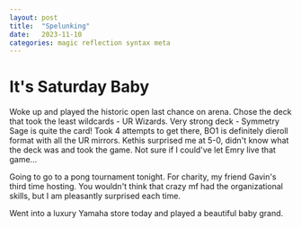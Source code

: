 ```yaml
---
layout: post
title:  "Spelunking"
date:   2023-11-10 
categories: magic reflection syntax meta
---
```

# It's Saturday Baby

Woke up and played the historic open last chance on arena. Chose the deck that took the least wildcards - UR Wizards. Very strong deck - Symmetry Sage is quite the card! Took 4 attempts to get there, BO1 is definitely dieroll format with all the UR mirrors. Kethis surprised me at 5-0, didn't know what the deck was and took the game. Not sure if I could've let Emry live that game...

Going to go to a pong tournament tonight. For charity, my friend Gavin's third time hosting. You wouldn't think that crazy mf had the organizational skills, but I am pleasantly surprised each time.

Went into a luxury Yamaha store today and played a beautiful baby grand.
